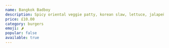 ```yaml
---
name: Bangkok Badboy
description: Spicy oriental veggie patty, korean slaw, lettuce, jalapeño lime mayo
price: £10.00
category: burgers
emoji: 🌶️
popular: false
available: true
---
```

